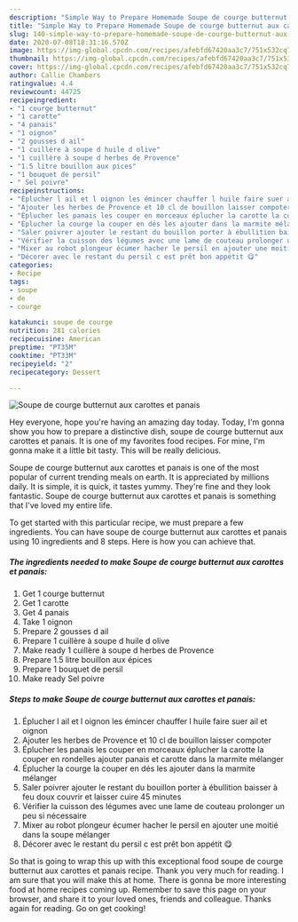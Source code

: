 ```yaml
---
description: "Simple Way to Prepare Homemade Soupe de courge butternut aux carottes et panais"
title: "Simple Way to Prepare Homemade Soupe de courge butternut aux carottes et panais"
slug: 140-simple-way-to-prepare-homemade-soupe-de-courge-butternut-aux-carottes-et-panais
date: 2020-07-08T18:31:16.570Z
image: https://img-global.cpcdn.com/recipes/afebfd67420aa3c7/751x532cq70/soupe-de-courge-butternut-aux-carottes-et-panais-photo-principale-de-la-recette.jpg
thumbnail: https://img-global.cpcdn.com/recipes/afebfd67420aa3c7/751x532cq70/soupe-de-courge-butternut-aux-carottes-et-panais-photo-principale-de-la-recette.jpg
cover: https://img-global.cpcdn.com/recipes/afebfd67420aa3c7/751x532cq70/soupe-de-courge-butternut-aux-carottes-et-panais-photo-principale-de-la-recette.jpg
author: Callie Chambers
ratingvalue: 4.4
reviewcount: 44725
recipeingredient:
- "1 courge butternut"
- "1 carotte"
- "4 panais"
- "1 oignon"
- "2 gousses d ail"
- "1 cuillère à soupe d huile d olive"
- "1 cuillère à soupe d herbes de Provence"
- "1.5 litre bouillon aux pices"
- "1 bouquet de persil"
- " Sel poivre"
recipeinstructions:
- "Éplucher l ail et l oignon les émincer chauffer l huile faire suer ail et oignon"
- "Ajouter les herbes de Provence et 10 cl de bouillon laisser compoter"
- "Éplucher les panais les couper en morceaux éplucher la carotte la couper en rondelles ajouter panais et carotte dans la marmite mélanger"
- "Éplucher la courge la couper en dés les ajouter dans la marmite mélanger"
- "Saler poivrer ajouter le restant du bouillon porter à ébullition baisser à feu doux couvrir et laisser cuire 45 minutes"
- "Vérifier la cuisson des légumes avec une lame de couteau prolonger un peu si nécessaire"
- "Mixer au robot plongeur écumer hacher le persil en ajouter une moitié dans la soupe mélanger"
- "Décorer avec le restant du persil c est prêt bon appétit 😋"
categories:
- Recipe
tags:
- soupe
- de
- courge

katakunci: soupe de courge 
nutrition: 281 calories
recipecuisine: American
preptime: "PT35M"
cooktime: "PT33M"
recipeyield: "2"
recipecategory: Dessert

---
```



![Soupe de courge butternut aux carottes et panais](https://img-global.cpcdn.com/recipes/afebfd67420aa3c7/751x532cq70/soupe-de-courge-butternut-aux-carottes-et-panais-photo-principale-de-la-recette.jpg)

Hey everyone, hope you're having an amazing day today. Today, I'm gonna show you how to prepare a distinctive dish, soupe de courge butternut aux carottes et panais. It is one of my favorites food recipes. For mine, I'm gonna make it a little bit tasty. This will be really delicious.



Soupe de courge butternut aux carottes et panais is one of the most popular of current trending meals on earth. It is appreciated by millions daily. It is simple, it is quick, it tastes yummy. They're fine and they look fantastic. Soupe de courge butternut aux carottes et panais is something that I've loved my entire life.


To get started with this particular recipe, we must prepare a few ingredients. You can have soupe de courge butternut aux carottes et panais using 10 ingredients and 8 steps. Here is how you can achieve that.

<!--inarticleads1-->

##### The ingredients needed to make Soupe de courge butternut aux carottes et panais:

1. Get 1 courge butternut
1. Get 1 carotte
1. Get 4 panais
1. Take 1 oignon
1. Prepare 2 gousses d ail
1. Prepare 1 cuillère à soupe d huile d olive
1. Make ready 1 cuillère à soupe d herbes de Provence
1. Prepare 1.5 litre bouillon aux épices
1. Prepare 1 bouquet de persil
1. Make ready  Sel poivre




<!--inarticleads2-->

##### Steps to make Soupe de courge butternut aux carottes et panais:

1. Éplucher l ail et l oignon les émincer chauffer l huile faire suer ail et oignon
1. Ajouter les herbes de Provence et 10 cl de bouillon laisser compoter
1. Éplucher les panais les couper en morceaux éplucher la carotte la couper en rondelles ajouter panais et carotte dans la marmite mélanger
1. Éplucher la courge la couper en dés les ajouter dans la marmite mélanger
1. Saler poivrer ajouter le restant du bouillon porter à ébullition baisser à feu doux couvrir et laisser cuire 45 minutes
1. Vérifier la cuisson des légumes avec une lame de couteau prolonger un peu si nécessaire
1. Mixer au robot plongeur écumer hacher le persil en ajouter une moitié dans la soupe mélanger
1. Décorer avec le restant du persil c est prêt bon appétit 😋




So that is going to wrap this up with this exceptional food soupe de courge butternut aux carottes et panais recipe. Thank you very much for reading. I am sure that you will make this at home. There is gonna be more interesting food at home recipes coming up. Remember to save this page on your browser, and share it to your loved ones, friends and colleague. Thanks again for reading. Go on get cooking!
